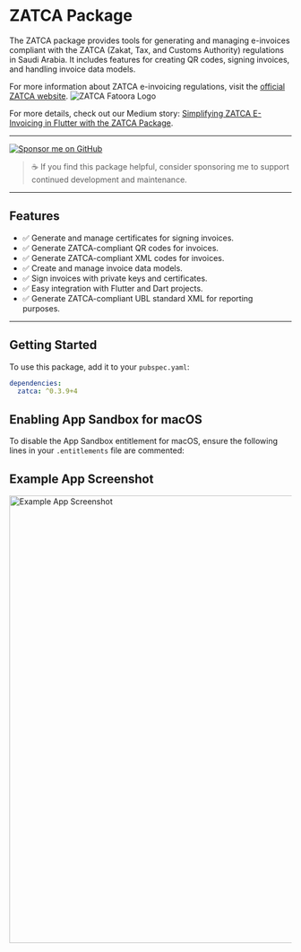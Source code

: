 # ZATCA Package

The ZATCA package provides tools for generating and managing e-invoices compliant with the ZATCA (Zakat, Tax, and Customs Authority) regulations in Saudi Arabia. It includes features for creating QR codes, signing invoices, and handling invoice data models.

For more information about ZATCA e-invoicing regulations, visit the [official ZATCA website](https://zatca.gov.sa/en/E-Invoicing/SystemsDevelopers/Pages/default.aspx).
![ZATCA Fatoora Logo](https://zatca.gov.sa/ar/E-Invoicing/PublishingImages/header_logo.svg)

For more details, check out our Medium story: [Simplifying ZATCA E-Invoicing in Flutter with the ZATCA Package](https://medium.com/@sbrsubuvga/simplifying-zatca-e-invoicing-in-flutter-with-the-zatca-package-9d181243c2a0).

---

<a href="https://github.com/sponsors/sbrsubuvga" target="_blank">
  <img src="https://img.shields.io/badge/💖%20Sponsor%20on-GitHub%20Sponsors-blueviolet?style=for-the-badge&logo=github-sponsors" alt="Sponsor me on GitHub" />
</a>

> ☕ If you find this package helpful, consider sponsoring me to support continued development and maintenance.

---

## Features

- ✅ Generate and manage certificates for signing invoices.
- ✅ Generate ZATCA-compliant QR codes for invoices.
- ✅ Generate ZATCA-compliant XML codes for invoices.
- ✅ Create and manage invoice data models.
- ✅ Sign invoices with private keys and certificates.
- ✅ Easy integration with Flutter and Dart projects.
- ✅ Generate ZATCA-compliant UBL standard XML for reporting purposes.

---

## Getting Started

To use this package, add it to your `pubspec.yaml`:

```yaml
dependencies:
  zatca: ^0.3.9+4
```

## Enabling App Sandbox for macOS

To disable the App Sandbox entitlement for macOS, ensure the following lines in your `.entitlements` file are commented:

<!-- <key>com.apple.security.app-sandbox</key>
<true/> -->


## Example App Screenshot

<img alt="Example App Screenshot" src="https://raw.githubusercontent.com/sbrsubuvga/zatca/refs/heads/main/assets/example_app.png" width="821" height="798" />